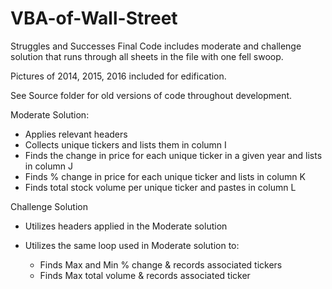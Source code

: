 # VBA-of-Wall-Street
Struggles and Successes
Final Code includes moderate and challenge solution that runs through all sheets in the file with one fell swoop.

Pictures of 2014, 2015, 2016 included for edification.

See Source folder for old versions of code throughout development.


Moderate Solution:
  - Applies relevant headers
  - Collects unique tickers and lists them in column I
  - Finds the change in price for each unique ticker in a given year and lists in column J
  - Finds % change in price for each unique ticker and lists in column K
  - Finds total stock volume per unique ticker and pastes in column L

Challenge Solution
  - Utilizes headers applied in the Moderate solution
  - Utilizes the same loop used in Moderate solution to: 

    - Finds Max and Min % change & records associated tickers
    - Finds Max total volume & records associated ticker
  

  
